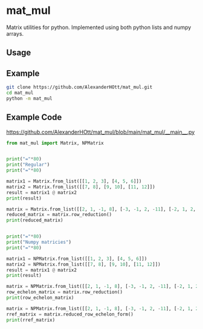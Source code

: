 # mat_mul

Matrix utilities for python. Implemented using both python lists and numpy arrays.

## Usage

## Example

```bash
git clone https://github.com/AlexanderHOtt/mat_mul.git
cd mat_mul
python -m mat_mul
```

## Example Code

<https://github.com/AlexanderHOtt/mat_mul/blob/main/mat_mul/__main__.py>

```python
from mat_mul import Matrix, NPMatrix


print("="*80)
print("Regular")
print("="*80)

matrix1 = Matrix.from_list([[1, 2, 3], [4, 5, 6]])
matrix2 = Matrix.from_list([[7, 8], [9, 10], [11, 12]])
result = matrix1 @ matrix2
print(result)

matrix = Matrix.from_list([[2, 1, -1, 8], [-3, -1, 2, -11], [-2, 1, 2, -3]])
reduced_matrix = matrix.row_reduction()
print(reduced_matrix)


print("="*80)
print("Numpy matricies")
print("="*80)

matrix1 = NPMatrix.from_list([[1, 2, 3], [4, 5, 6]])
matrix2 = NPMatrix.from_list([[7, 8], [9, 10], [11, 12]])
result = matrix1 @ matrix2
print(result)

matrix = NPMatrix.from_list([[2, 1, -1, 8], [-3, -1, 2, -11], [-2, 1, 2, -3]])
row_echelon_matrix = matrix.row_reduction()
print(row_echelon_matrix)

matrix = NPMatrix.from_list([[2, 1, -1, 8], [-3, -1, 2, -11], [-2, 1, 2, -3]])
rref_matrix = matrix.reduced_row_echelon_form()
print(rref_matrix)
```
